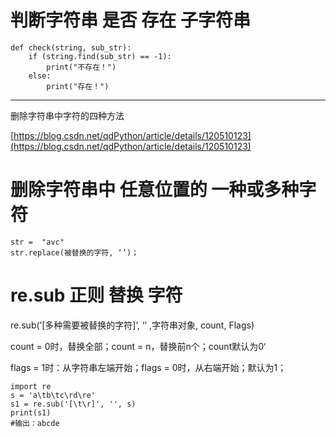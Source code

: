 # 判断字符串 是否 存在 子字符串 #

    def check(string, sub_str): 
    	if (string.find(sub_str) == -1): 
    		print("不存在！") 
    	else: 
    		print("存在！") 


----------

删除字符串中字符的四种方法

[https://blog.csdn.net/qdPython/article/details/120510123](https://blog.csdn.net/qdPython/article/details/120510123)
 
# 删除字符串中 任意位置的 一种或多种字符 #

    str =  "avc"
    str.replace(被替换的字符, ‘’)；

# re.sub 正则 替换 字符 #

re.sub(’[多种需要被替换的字符]’, ‘’ ,字符串对象, count, Flags)

count = 0时，替换全部；count = n，替换前n个；count默认为0‘

flags = 1时：从字符串左端开始；flags = 0时，从右端开始；默认为1；

    import re
    s = 'a\tb\tc\rd\re'
    s1 = re.sub('[\t\r]', '', s)
    print(s1)
    #输出：abcde
